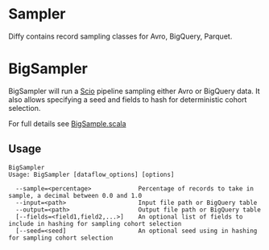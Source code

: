 Sampler
=======

Diffy contains record sampling classes for Avro, BigQuery, Parquet.

# BigSampler

BigSampler will run a [Scio](https://github.com/spotify/scio) pipeline sampling either Avro or BigQuery data.
 It also allows specifying a seed and fields to hash for deterministic cohort selection.

For full details see [BigSample.scala](https://github.com/spotify/ratatool/blob/master/ratatool-sampling/src/main/scala/com/spotify/ratatool/samplers/BigSampler.scala)

## Usage

```
BigSampler
Usage: BigSampler [dataflow_options] [options]

  --sample=<percentage>             Percentage of records to take in sample, a decimal between 0.0 and 1.0
  --input=<path>                    Input file path or BigQuery table
  --output=<path>                   Output file path or BigQuery table
  [--fields=<field1,field2,...>]    An optional list of fields to include in hashing for sampling cohort selection
  [--seed=<seed]                    An optional seed using in hashing for sampling cohort selection
```
